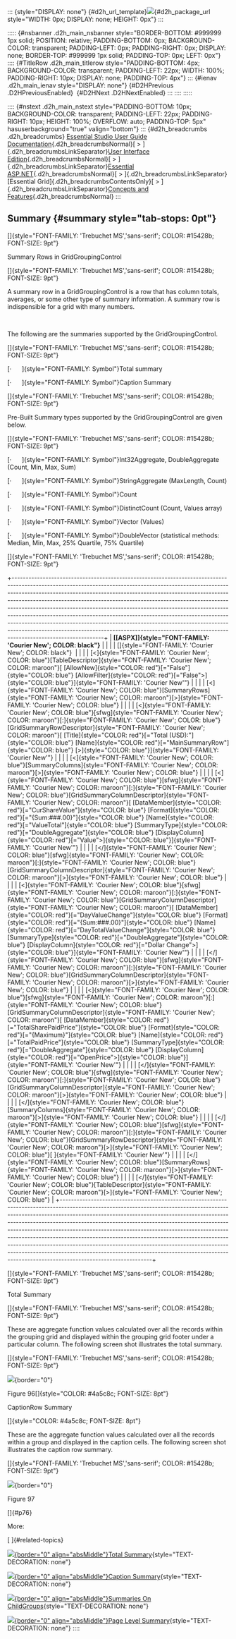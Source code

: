 ::: {style="DISPLAY: none"}
[](ms-xhelp:///?Id=d2h_url_template){#d2h_url_template}![](!package_url!){#d2h_package_url style="WIDTH: 0px; DISPLAY: none; HEIGHT: 0px"}
:::

::::: {#nsbanner .d2h_main_nsbanner style="BORDER-BOTTOM: #999999 1px solid; POSITION: relative; PADDING-BOTTOM: 0px; BACKGROUND-COLOR: transparent; PADDING-LEFT: 0px; PADDING-RIGHT: 0px; DISPLAY: none; BORDER-TOP: #999999 1px solid; PADDING-TOP: 0px; LEFT: 0px"}
:::: {#TitleRow .d2h_main_titlerow style="PADDING-BOTTOM: 4px; BACKGROUND-COLOR: transparent; PADDING-LEFT: 22px; WIDTH: 100%; PADDING-RIGHT: 10px; DISPLAY: none; PADDING-TOP: 4px"}
::: {#ienav .d2h_main_ienav style="DISPLAY: none"}
[](ms-xhelp:///?Id=76868fbc-7bf7-4dd6-a442-1a908eef7528){#D2HPrevious .D2HPreviousEnabled}  [](ms-xhelp:///?Id=bc0f7e8d-a9ed-4419-8dab-b16464bd29f6){#D2HNext .D2HNextEnabled}
:::
::::
:::::

:::: {#nstext .d2h_main_nstext style="PADDING-BOTTOM: 10px; BACKGROUND-COLOR: transparent; PADDING-LEFT: 22px; PADDING-RIGHT: 10px; HEIGHT: 100%; OVERFLOW: auto; PADDING-TOP: 5px" hasuserbackground="true" valign="bottom"}
::: {#d2h_breadcrumbs .d2h_breadcrumbs}
[Essential Studio User Guide Documentation](ms-xhelp:///?Id=12457748-09e3-4d74-a240-8e049cedf030){.d2h_breadcrumbsNormal}[ \> ]{.d2h_breadcrumbsLinkSeparator}[User Interface Edition](ms-xhelp:///?Id=c29296b7-531c-413b-a0ec-488ca1f7f669){.d2h_breadcrumbsNormal}[ \> ]{.d2h_breadcrumbsLinkSeparator}[Essential ASP.NET](ms-xhelp:///?Id=25c35330-c127-4dad-9a92-ed79dc7261a6){.d2h_breadcrumbsNormal}[ \> ]{.d2h_breadcrumbsLinkSeparator}[Essential Grid]{.d2h_breadcrumbsContentsOnly}[ \> ]{.d2h_breadcrumbsLinkSeparator}[Concepts and Features](ms-xhelp:///?Id=9e489974-524d-457c-9881-e458b1321685){.d2h_breadcrumbsNormal}
:::

## Summary {#summary style="tab-stops: 0pt"}

[]{style="FONT-FAMILY: 'Trebuchet MS','sans-serif'; COLOR: #15428b; FONT-SIZE: 9pt"} 

Summary Rows in GridGroupingControl

[]{style="FONT-FAMILY: 'Trebuchet MS','sans-serif'; COLOR: #15428b; FONT-SIZE: 9pt"} 

A summary row in a GridGroupingControl is a row that has column totals, averages, or some other type of summary information. A summary row is indispensible for a grid with many numbers.

 

The following are the summaries supported by the GridGroupingControl.

[]{style="FONT-FAMILY: 'Trebuchet MS','sans-serif'; COLOR: #15428b; FONT-SIZE: 9pt"} 

[·      ]{style="FONT-FAMILY: Symbol"}Total summary

[·      ]{style="FONT-FAMILY: Symbol"}Caption Summary

[]{style="FONT-FAMILY: 'Trebuchet MS','sans-serif'; COLOR: #15428b; FONT-SIZE: 9pt"} 

Pre-Built Summary types supported by the GridGroupingControl are given below.

[]{style="FONT-FAMILY: 'Trebuchet MS','sans-serif'; COLOR: #15428b; FONT-SIZE: 9pt"} 

[·      ]{style="FONT-FAMILY: Symbol"}Int32Aggregate, DoubleAggregate (Count, Min, Max, Sum)

[·      ]{style="FONT-FAMILY: Symbol"}StringAggregate (MaxLength, Count)

[·      ]{style="FONT-FAMILY: Symbol"}Count

[·      ]{style="FONT-FAMILY: Symbol"}DistinctCount (Count, Values array)

[·      ]{style="FONT-FAMILY: Symbol"}Vector (Values)

[·      ]{style="FONT-FAMILY: Symbol"}DoubleVector (statistical methods: Median, Min, Max, 25% Quartile, 75% Quartile)

[]{style="FONT-FAMILY: 'Trebuchet MS','sans-serif'; COLOR: #15428b; FONT-SIZE: 9pt"} 

+--------------------------------------------------------------------------------------------------------------------------------------------------------------------------------------------------------------------------------------------------------------------------------------------------------------------------------------------------------------------------------------------------------------------------------------------------------------------------------------------------------------------------------------------------------------------------------------------------------------------------------------------------------------------------------+
| **[\[ASPX\]]{style="FONT-FAMILY: 'Courier New'; COLOR: black"}**                                                                                                                                                                                                                                                                                                                                                                                                                                                                                                                                                                                                               |
|                                                                                                                                                                                                                                                                                                                                                                                                                                                                                                                                                                                                                                                                                |
| []{style="FONT-FAMILY: 'Courier New'; COLOR: black"}                                                                                                                                                                                                                                                                                                                                                                                                                                                                                                                                                                                                                           |
|                                                                                                                                                                                                                                                                                                                                                                                                                                                                                                                                                                                                                                                                                |
| [\<]{style="FONT-FAMILY: 'Courier New'; COLOR: blue"}[TableDescriptor]{style="FONT-FAMILY: 'Courier New'; COLOR: maroon"}[ [AllowNew]{style="COLOR: red"}[=\"False\"]{style="COLOR: blue"} [AllowFilter]{style="COLOR: red"}[=\"False\"\>]{style="COLOR: blue"}]{style="FONT-FAMILY: 'Courier New'"}                                                                                                                                                                                                                                                                                                                                                                           |
|                                                                                                                                                                                                                                                                                                                                                                                                                                                                                                                                                                                                                                                                                |
| [\<]{style="FONT-FAMILY: 'Courier New'; COLOR: blue"}[SummaryRows]{style="FONT-FAMILY: 'Courier New'; COLOR: maroon"}[\>]{style="FONT-FAMILY: 'Courier New'; COLOR: blue"}                                                                                                                                                                                                                                                                                                                                                                                                                                                                                                     |
|                                                                                                                                                                                                                                                                                                                                                                                                                                                                                                                                                                                                                                                                                |
| [\<]{style="FONT-FAMILY: 'Courier New'; COLOR: blue"}[sfwg]{style="FONT-FAMILY: 'Courier New'; COLOR: maroon"}[:]{style="FONT-FAMILY: 'Courier New'; COLOR: blue"}[GridSummaryRowDescriptor]{style="FONT-FAMILY: 'Courier New'; COLOR: maroon"}[ [Title]{style="COLOR: red"}[=\"Total (USD):\"]{style="COLOR: blue"} [Name]{style="COLOR: red"}[=\"MainSummaryRow\"]{style="COLOR: blue"} [\>]{style="COLOR: blue"}]{style="FONT-FAMILY: 'Courier New'"}                                                                                                                                                                                                                       |
|                                                                                                                                                                                                                                                                                                                                                                                                                                                                                                                                                                                                                                                                                |
| [\<]{style="FONT-FAMILY: 'Courier New'; COLOR: blue"}[SummaryColumns]{style="FONT-FAMILY: 'Courier New'; COLOR: maroon"}[\>]{style="FONT-FAMILY: 'Courier New'; COLOR: blue"}                                                                                                                                                                                                                                                                                                                                                                                                                                                                                                  |
|                                                                                                                                                                                                                                                                                                                                                                                                                                                                                                                                                                                                                                                                                |
| [\<]{style="FONT-FAMILY: 'Courier New'; COLOR: blue"}[sfwg]{style="FONT-FAMILY: 'Courier New'; COLOR: maroon"}[:]{style="FONT-FAMILY: 'Courier New'; COLOR: blue"}[GridSummaryColumnDescriptor]{style="FONT-FAMILY: 'Courier New'; COLOR: maroon"}[ [DataMember]{style="COLOR: red"}[=\"CurShareValue\"]{style="COLOR: blue"} [Format]{style="COLOR: red"}[=\"{Sum:###.00}\"]{style="COLOR: blue"} [Name]{style="COLOR: red"}[=\"ValueTotal\"]{style="COLOR: blue"} [SummaryType]{style="COLOR: red"}[=\"DoubleAggregate\"]{style="COLOR: blue"} [DisplayColumn]{style="COLOR: red"}[=\"Value\"\>]{style="COLOR: blue"}]{style="FONT-FAMILY: 'Courier New'"}                   |
|                                                                                                                                                                                                                                                                                                                                                                                                                                                                                                                                                                                                                                                                                |
| [\</]{style="FONT-FAMILY: 'Courier New'; COLOR: blue"}[sfwg]{style="FONT-FAMILY: 'Courier New'; COLOR: maroon"}[:]{style="FONT-FAMILY: 'Courier New'; COLOR: blue"}[GridSummaryColumnDescriptor]{style="FONT-FAMILY: 'Courier New'; COLOR: maroon"}[\>]{style="FONT-FAMILY: 'Courier New'; COLOR: blue"}                                                                                                                                                                                                                                                                                                                                                                       |
|                                                                                                                                                                                                                                                                                                                                                                                                                                                                                                                                                                                                                                                                                |
| [\<]{style="FONT-FAMILY: 'Courier New'; COLOR: blue"}[sfwg]{style="FONT-FAMILY: 'Courier New'; COLOR: maroon"}[:]{style="FONT-FAMILY: 'Courier New'; COLOR: blue"}[GridSummaryColumnDescriptor]{style="FONT-FAMILY: 'Courier New'; COLOR: maroon"}[ [DataMember]{style="COLOR: red"}[=\"DayValueChange\"]{style="COLOR: blue"} [Format]{style="COLOR: red"}[=\"{Sum:###.00}\"]{style="COLOR: blue"} [Name]{style="COLOR: red"}[=\"DayTotalValueChange\"]{style="COLOR: blue"} [SummaryType]{style="COLOR: red"}[=\"DoubleAggregate\"]{style="COLOR: blue"} [DisplayColumn]{style="COLOR: red"}[=\"Dollar Change\"\>]{style="COLOR: blue"}]{style="FONT-FAMILY: 'Courier New'"} |
|                                                                                                                                                                                                                                                                                                                                                                                                                                                                                                                                                                                                                                                                                |
| [\</]{style="FONT-FAMILY: 'Courier New'; COLOR: blue"}[sfwg]{style="FONT-FAMILY: 'Courier New'; COLOR: maroon"}[:]{style="FONT-FAMILY: 'Courier New'; COLOR: blue"}[GridSummaryColumnDescriptor]{style="FONT-FAMILY: 'Courier New'; COLOR: maroon"}[\>]{style="FONT-FAMILY: 'Courier New'; COLOR: blue"}                                                                                                                                                                                                                                                                                                                                                                       |
|                                                                                                                                                                                                                                                                                                                                                                                                                                                                                                                                                                                                                                                                                |
| [\<]{style="FONT-FAMILY: 'Courier New'; COLOR: blue"}[sfwg]{style="FONT-FAMILY: 'Courier New'; COLOR: maroon"}[:]{style="FONT-FAMILY: 'Courier New'; COLOR: blue"}[GridSummaryColumnDescriptor]{style="FONT-FAMILY: 'Courier New'; COLOR: maroon"}[ [DataMember]{style="COLOR: red"}[=\"TotalSharePaidPrice\"]{style="COLOR: blue"} [Format]{style="COLOR: red"}[=\"{Maximum}\"]{style="COLOR: blue"} [Name]{style="COLOR: red"}[=\"TotalPaidPrice\"]{style="COLOR: blue"} [SummaryType]{style="COLOR: red"}[=\"DoubleAggregate\"]{style="COLOR: blue"} [DisplayColumn]{style="COLOR: red"}[=\"OpenPrice\"\>]{style="COLOR: blue"}]{style="FONT-FAMILY: 'Courier New'"}        |
|                                                                                                                                                                                                                                                                                                                                                                                                                                                                                                                                                                                                                                                                                |
| [\</]{style="FONT-FAMILY: 'Courier New'; COLOR: blue"}[sfwg]{style="FONT-FAMILY: 'Courier New'; COLOR: maroon"}[:]{style="FONT-FAMILY: 'Courier New'; COLOR: blue"}[GridSummaryColumnDescriptor]{style="FONT-FAMILY: 'Courier New'; COLOR: maroon"}[\>]{style="FONT-FAMILY: 'Courier New'; COLOR: blue"}                                                                                                                                                                                                                                                                                                                                                                       |
|                                                                                                                                                                                                                                                                                                                                                                                                                                                                                                                                                                                                                                                                                |
| [\</]{style="FONT-FAMILY: 'Courier New'; COLOR: blue"}[SummaryColumns]{style="FONT-FAMILY: 'Courier New'; COLOR: maroon"}[\>]{style="FONT-FAMILY: 'Courier New'; COLOR: blue"}                                                                                                                                                                                                                                                                                                                                                                                                                                                                                                 |
|                                                                                                                                                                                                                                                                                                                                                                                                                                                                                                                                                                                                                                                                                |
| [\</]{style="FONT-FAMILY: 'Courier New'; COLOR: blue"}[sfwg]{style="FONT-FAMILY: 'Courier New'; COLOR: maroon"}[:]{style="FONT-FAMILY: 'Courier New'; COLOR: blue"}[GridSummaryRowDescriptor]{style="FONT-FAMILY: 'Courier New'; COLOR: maroon"}[\>]{style="FONT-FAMILY: 'Courier New'; COLOR: blue"}[ ]{style="FONT-FAMILY: 'Courier New'"}                                                                                                                                                                                                                                                                                                                                   |
|                                                                                                                                                                                                                                                                                                                                                                                                                                                                                                                                                                                                                                                                                |
| [\</]{style="FONT-FAMILY: 'Courier New'; COLOR: blue"}[SummaryRows]{style="FONT-FAMILY: 'Courier New'; COLOR: maroon"}[\>]{style="FONT-FAMILY: 'Courier New'; COLOR: blue"}                                                                                                                                                                                                                                                                                                                                                                                                                                                                                                    |
|                                                                                                                                                                                                                                                                                                                                                                                                                                                                                                                                                                                                                                                                                |
| [\</]{style="FONT-FAMILY: 'Courier New'; COLOR: blue"}[TableDescriptor]{style="FONT-FAMILY: 'Courier New'; COLOR: maroon"}[\>]{style="FONT-FAMILY: 'Courier New'; COLOR: blue"}                                                                                                                                                                                                                                                                                                                                                                                                                                                                                                |
+--------------------------------------------------------------------------------------------------------------------------------------------------------------------------------------------------------------------------------------------------------------------------------------------------------------------------------------------------------------------------------------------------------------------------------------------------------------------------------------------------------------------------------------------------------------------------------------------------------------------------------------------------------------------------------+

[]{style="FONT-FAMILY: 'Trebuchet MS','sans-serif'; COLOR: #15428b; FONT-SIZE: 9pt"} 

Total Summary

[]{style="FONT-FAMILY: 'Trebuchet MS','sans-serif'; COLOR: #15428b; FONT-SIZE: 9pt"} 

These are aggregate function values calculated over all the records within the grouping grid and displayed within the grouping grid footer under a particular column. The following screen shot illustrates the total summary.

[]{style="FONT-FAMILY: 'Trebuchet MS','sans-serif'; COLOR: #15428b; FONT-SIZE: 9pt"} 

![](ImagesExt/image68_100.png){border="0"}

Figure 96[]{style="COLOR: #4a5c8c; FONT-SIZE: 8pt"}

CaptionRow Summary

[]{style="COLOR: #4a5c8c; FONT-SIZE: 8pt"} 

These are the aggregate function values calculated over all the records within a group and displayed in the caption cells. The following screen shot illustrates the caption row summary.

[]{style="FONT-FAMILY: 'Trebuchet MS','sans-serif'; COLOR: #15428b; FONT-SIZE: 9pt"} 

![](ImagesExt/image68_101.png){border="0"}

Figure 97

[]{#p76} 

More:

[ ]{#related-topics}

[![](button.gif){border="0" align="absMiddle"}Total Summary](ms-xhelp:///?Id=bc0f7e8d-a9ed-4419-8dab-b16464bd29f6){style="TEXT-DECORATION: none"}

[![](button.gif){border="0" align="absMiddle"}Caption Summary](ms-xhelp:///?Id=a5b4a585-e6f4-432c-801d-81b25d1f1c2a){style="TEXT-DECORATION: none"}

[![](button.gif){border="0" align="absMiddle"}Summaries On ChildGroups](ms-xhelp:///?Id=3d584c0d-ef20-44b9-a2e7-f82805dd05a4){style="TEXT-DECORATION: none"}

[![](button.gif){border="0" align="absMiddle"}Page Level Summary](ms-xhelp:///?Id=eeb6c0df-b796-4bac-bbba-a21728841d50){style="TEXT-DECORATION: none"}
::::
